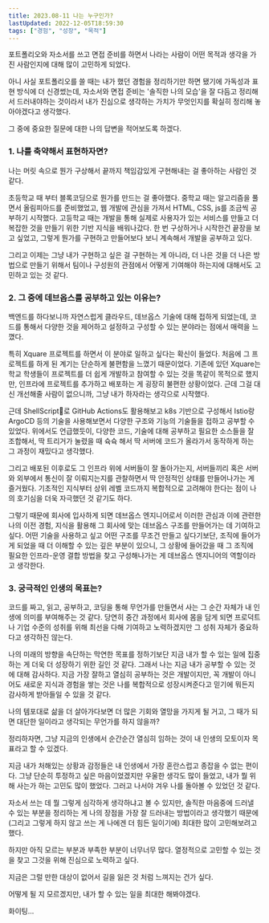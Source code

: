 ```yaml
---
title: 2023.08-11 나는 누구인가?
lastUpdated: 2022-12-05T18:59:30
tags: ["경험", "성장", "목적"]
---
```


포트폴리오와 자소서를 쓰고 면접 준비를 하면서 나라는 사람이 어떤 목적과 생각을 가진 사람인지에 대해 많이 고민하게 되었다.

아니 사실 포트폴리오를 쓸 때는 내가 했던 경험을 정리하기만 하면 됐기에 가독성과 표현 방식에 더 신경썼는데, 자소서와 면접 준비는 '솔직한 나의 모습'을 잘 다듬고 정리해서 드러내야하는 것이라서 내가 진심으로 생각하는 가치가 무엇인지를 확실히 정리해 놓아야겠다고 생각했다.



그 중에 중요한 질문에 대한 나의 답변을 적어보도록 하겠다.



### 1. 나를 축약해서 표현하자면?



나는 머릿 속으로 뭔가 구상해서 끝까지 책임감있게 구현해내는 걸 좋아하는 사람인 것 같다.

초등학교 때 부터 블록코딩으로 뭔가를 만드는 걸 좋아했다. 중학교 때는 알고리즘을 풀면서 올림피아드를 준비했었고, 웹 개발에 관심을 가져서 HTML, CSS, js를 조금씩 공부하기 시작했다. 고등학교 때는 개발을 통해 실제로 사용자가 있는 서비스를 만들고 더 복잡한 것을 만들기 위한 기반 지식을 배워나갔다. 한 번 구상하거나 시작한건 끝장을 보고 싶었고, 그렇게 뭔가를 구현하고 만들어보다 보니 계속해서 개발을 공부하고 있다.

그리고 이제는 그냥 내가 구현하고 싶은 걸 구현하는 게 아니라, 더 나은 것을 더 나은 방법으로 만들기 위해서 팀이나 구성원의 관점에서 어떻게 기여해야 하는지에 대해서도 고민하고 있는 것 같다.


### 2. 그 중에 데브옵스를 공부하고 있는 이유는?





백엔드를 하다보니까 자연스럽게 클라우드, 데브옵스 기술에 대해 접하게 되었는데, 코드를 통해서 다양한 것을 제어하고 설정하고 구성할 수 있는 분야라는 점에서 매력을 느꼈다.



특히 Xquare 프로젝트를 하면서 이 분야로 일하고 싶다는 확신이 들었다. 처음에 그 프로젝트를 하게 된 계기는 단순하게 불편함을 느꼈기 때문이었다. 기존에 있던 Xquare는 학교 학생들이 프로젝트를 더 쉽게 개발하고 참여할 수 있는 것을 똑같이 목적으로 했지만, 인프라에 프로젝트를 추가하고 배포하는 게 굉장히 불편한 상황이었다. 근데 그걸 대신 개선해줄 사람이 없으니까, 그냥 내가 하자라는 생각으로 시작했다.

근데 ShellScript로 GitHub Actions도 활용해보고 k8s 기반으로 구성해서 Istio랑 ArgoCD 등의 기술을 사용해보면서 다양한 구조와 기능의 기술들을 접하고 공부할 수 있었다. 위에서도 언급했듯이, 다양한 코드, 기술에 대해 공부하고 필요한 소스들을 잘 조합해서, 딱 트리거가 눌렸을 때 슉슉 해서 딱 서버에 코드가 올라가서 동작하게 하는 그 과정이 재밌다고 생각했다.



그리고 배포된 이후로도 그 인프라 위에 서버들이 잘 돌아가는지, 서버들끼리 혹은 서버와 외부에서 통신이 잘 이뤄지는지를 관찰하면서 딱 안정적인 상태를 만들어나가는 게 즐거웠다. 기초적인 지식부터 상위 레벨 코드까지 복합적으로 고려해야 한다는 점이 나의 호기심을 더욱 자극했던 것 같기도 하다.



그렇기 때문에 회사에 입사하게 되면 데브옵스 엔지니어로서 이러한 관심과 이에 관련한 나의 이전 경험, 지식을 활용해 그 회사에 맞는 데브옵스 구조를 만들어가는 데 기여하고 싶다. 어떤 기술을 사용하고 싶고 어떤 구조를 무조건 만들고 싶다기보단, 조직에 들어가게 되었을 때 더 이해할 수 있는 깊은 부분이 있으니, 그 상황에 들어갔을 때 그 조직에 필요한 인프라-운영 결합 방법을 찾고 구성해나가는 게 데브옵스 엔지니어의 역할이라고 생각한다.


### 3. 궁극적인 인생의 목표는?



코드를 짜고, 읽고, 공부하고, 코딩을 통해 무언가를 만들면서 사는 그 순간 자체가 내 인생에 의미를 부여해주는 것 같다. 당연히 중간 과정에서 회사에 몸을 담게 되면 프로덕트나 기업 수준의 성취를 위해 최선을 다해 기여하고 노력하겠지만 그 성취 자체가 중요하다고 생각하진 않는다.



나의 미래의 방향을 속단하는 막연한 목표를 정하기보단 지금 내가 할 수 있는 일에 집중하는 게 더욱 더 성장하기 위한 길인 것 같다. 그래서 나는 지금 내가 공부할 수 있는 것에 대해 감사하다. 지금 가장 잘하고 열심히 공부하는 것은 개발이지만, 꼭 개발이 아니어도 새로운 지식과 경험을 쌓는 것은 나를 복합적으로 성장시켜준다고 믿기에 뭐든지 감사하게 받아들일 수 있을 것 같다.



나의 템포대로 삶을 더 살아가다보면 더 많은 기회와 열망을 가지게 될 거고, 그 때가 되면 대단한 일이라고 생각되는 무언가를 하지 않을까?



정리하자면, 그냥 지금의 인생에서 순간순간 열심히 임하는 것이 내 인생의 모토이자 목표라고 할 수 있겠다.





지금 내가 처해있는 상황과 감정들은 내 인생에서 가장 혼란스럽고 종잡을 수 없는 편이다. 그냥 단순히 투정하고 싶은 마음이었겠지만 우울한 생각도 많이 들었고, 내가 뭘 위해 사는가 하는 고민도 많이 했었다. 그러고 나서야 겨우 나를 돌아볼 수 있었던 것 같다.



자소서 쓰는 데 뭘 그렇게 심각하게 생각하냐고 볼 수 있지만, 솔직한 마음중에 드러낼 수 있는 부분을 정리하는 게 나의 장점을 가장 잘 드러내는 방법이라고 생각했기 때문에 (그리고 그렇게 하지 않고 쓰는 게 나에겐 더 힘든 일이기에) 최대한 많이 고민해보려고 했다.



하지만 아직 모르는 부분과 부족한 부분이 너무너무 많다. 열정적으로 고민할 수 있는 것을 찾고 그것을 위해 진심으로 노력하고 싶다.

지금은 그럴 만한 대상이 없어서 길을 잃은 것 처럼 느껴지는 건가 싶다.





어떻게 될 지 모르겠지만, 내가 할 수 있는 일을 최대한 해봐야겠다.



화이팅...